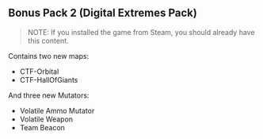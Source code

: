 ## Bonus Pack 2 (Digital Extremes Pack)

> NOTE: If you installed the game from Steam, you should already have this content.

Contains two new maps:

- CTF-Orbital
- CTF-HallOfGiants

And three new Mutators:

- Volatile Ammo Mutator
- Volatile Weapon
- Team Beacon
